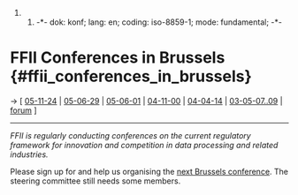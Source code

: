 1.  1.  -\*- dok: konf; lang: en; coding: iso-8859-1; mode: fundamental;
        -\*-

# FFII Conferences in Brussels {#ffii_conferences_in_brussels}

-\> \[ [ 05-11-24](Konf0511En "wikilink") \| [
05-06-29](Konf050629En "wikilink") \| [ 05-06-01](Konf0506En "wikilink")
\| [04-11-00](http://eu.ffii.org/sections/bxl0411/ "wikilink") \|
[04-04-14](http://swpat.ffii.org/penmi/2004/test04/ "wikilink") \|
[03-05-07..09](http://swpat.ffii.org/penmi/2003/europarl/05/07/ "wikilink")
\| [forum](http://lists.ffii.org/mailman/listinfo/konf-parl/ "wikilink")
\]

------------------------------------------------------------------------

*FFII is regularly conducting conferences on the current regulatory
framework for innovation and competition in data processing and related
industries.*

Please sign up for and help us organising the [ next Brussels
conference](Konf0511En "wikilink"). The steering committee still needs
some members.
